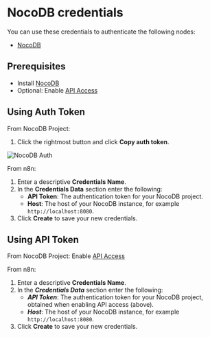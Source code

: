 # NocoDB credentials

You can use these credentials to authenticate the following nodes:

- [NocoDB](/integrations/builtin/app-nodes/n8n-nodes-base.nocodb/)

## Prerequisites

* Install [NocoDB](https://www.nocodb.com/)
* Optional: Enable [API Access](https://docs.nocodb.com/developer-resources/api-tokens)

## Using Auth Token

From NocoDB Project:

1. Click the rightmost button and click **Copy auth token**.

![NocoDB Auth](/_images/integrations/builtin/app-nodes/nocodb/xc-auth.png)

From n8n:

1. Enter a descriptive **Credentials Name**.
2. In the **Credentials Data** section enter the following:
    * **API Token**: The authentication token for your NocoDB project.
    * **Host**: The host of your NocoDB instance, for example `http://localhost:8080`.
3. Click **Create** to save your new credentials.

## Using API Token

From NocoDB Project: Enable [API Access](https://docs.nocodb.com/developer-resources/api-tokens)

From n8n:

1. Enter a descriptive **Credentials Name**.
2. In the ***Credentials Data*** section enter the following:
    * ***API Token***: The authentication token for your NocoDB project, obtained when enabling API access (above).
    * ***Host***: The host of your NocoDB instance, for example `http://localhost:8080`.
3. Click **Create** to save your new credentials.
